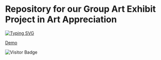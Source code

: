 # Repository for our Group Art Exhibit Project in Art Appreciation

[![Typing SVG](https://readme-typing-svg.herokuapp.com?color=%2336BCF7&lines=Landing+Page+for+Art+Appreciation)](https://git.io/typing-svg)

[Demo](https://art-appreciation.vercel.app/)

![Visitor Badge](https://visitor-badges.glitch.me?username=BlackMoFan&repo=434697476)
